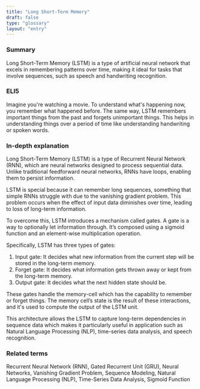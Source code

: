 ```yaml
---
title: "Long Short-Term Memory"
draft: false
type: "glossary"
layout: "entry"
---
```


### Summary
Long Short-Term Memory (LSTM) is a type of artificial neural network that excels in remembering patterns over time, making it ideal for tasks that involve sequences, such as speech and handwriting recognition.

### ELI5
Imagine you're watching a movie. To understand what's happening now, you remember what happened before. The same way, LSTM remembers important things from the past and forgets unimportant things. This helps in understanding things over a period of time like understanding handwriting or spoken words.

### In-depth explanation
Long Short-Term Memory (LSTM) is a type of Recurrent Neural Network (RNN), which are neural networks designed to process sequential data. Unlike traditional feedforward neural networks, RNNs have loops, enabling them to persist information.

LSTM is special because it can remember long sequences, something that simple RNNs struggle with due to the vanishing gradient problem. This problem occurs when the effect of input data diminishes over time, leading to loss of long-term information. 

To overcome this, LSTM introduces a mechanism called gates. A gate is a way to optionally let information through. It’s composed using a sigmoid function and an element-wise multiplication operation.

Specifically, LSTM has three types of gates:

1. Input gate: It decides what new information from the current step will be stored in the long-term memory.
2. Forget gate: It decides what information gets thrown away or kept from the long-term memory.
3. Output gate: It decides what the next hidden state should be.

These gates handle the memory-cell which has the capability to remember or forget things. The memory cell’s state is the result of these interactions, and it's used to compute the output of the LSTM unit.

This architecture allows the LSTM to capture long-term dependencies in sequence data which makes it particularly useful in application such as Natural Language Processing (NLP), time-series data analysis, and speech recognition.

### Related terms
Recurrent Neural Network (RNN), Gated Recurrent Unit (GRU), Neural Networks, Vanishing Gradient Problem, Sequence Modeling, Natural Language Processing (NLP), Time-Series Data Analysis, Sigmoid Function

